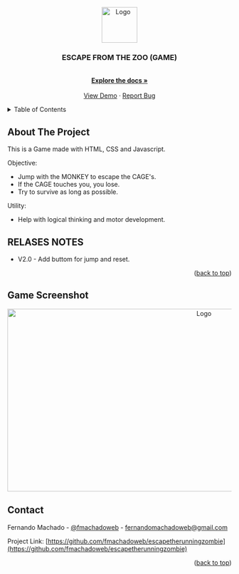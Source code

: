 <div id="top"></div>



<!-- PROJECT LOGO -->
<br />
<div align="center">
  <a href="#">
    <img src="https://github.com/othneildrew/Best-README-Template/raw/master/images/logo.png" alt="Logo" width="80" height="80">
  </a>

  <h3 align="center">ESCAPE FROM THE ZOO (GAME)</h3>

  <p align="center">
    <br />
    <a href="https://github.com/fmachadoweb/escapetherunningzombie"><strong>Explore the docs »</strong></a>
    <br />
    <br />
    <a href="https://hardtek.com.br/game2/">View Demo</a>
    ·
    <a href="mailto:fernandomachadoweb">Report Bug</a>

  </p>
</div>



<!-- TABLE OF CONTENTS -->
<details>
  <summary>Table of Contents</summary>
  <ul>
    <li><a href="#about-the-project">About The Project</a></li>
    <li><a href="#contact">Contact</a></li>
    <li><a href="#game-screenshot">Game Screenshot</a></li>
  </ul>
</details>



<!-- ABOUT THE PROJECT -->
## About The Project

This is a Game made with HTML, CSS and Javascript.

Objective:
* Jump with the MONKEY to escape the CAGE's.
* If the CAGE touches you, you lose.
* Try to survive as long as possible.

Utility:
* Help with logical thinking and motor development.


<!-- RELASES NOTES -->
## RELASES NOTES

* V2.0 - Add buttom for jump and reset.


<p align="right">(<a href="#top">back to top</a>)</p>


<!-- SCREENSHOTS -->
## Game Screenshot
<div align="center">
  <a href="#">
 <img src="https://hardtek.com.br/game2/game.png" alt="Logo" width="868" height="410"></a>
</div>


<!-- CONTACT -->
## Contact

Fernando Machado - [@fmachadoweb](https://twitter.com/fmachadoweb) - fernandomachadoweb@gmail.com

Project Link: [https://github.com/fmachadoweb/escapetherunningzombie](https://github.com/fmachadoweb/escapetherunningzombie)

<p align="right">(<a href="#top">back to top</a>)</p>

